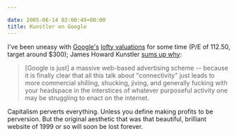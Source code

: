 ```yaml
---

date: 2005-06-14 02:00:49+00:00
title: Kunstler on Google
---
```


I've been uneasy with [Google's](http://www.google.com) [lofty valuations](http://ca.moneycentral.msn.com/investor/quotes/quotes.asp?Symbol=US%3AGOOG) for some time (P/E of 112.50, target around $300);  James Howard Kunstler [sums up why](http://jameshowardkunstler.typepad.com/clusterfuck_nation/2005/06/californiathetr.html): 

<blockquote>[Google is just] a massive web-based advertising scheme -- because it is finally clear that all this talk about "connectivity" just leads to more commercial shilling, shucking, jiving, and generally fucking with your headspace in the interstices of whatever purposeful activity one may be struggling to enact on the internet.</blockquote>


Capitalism perverts everything.  Unless you define making profits to be perversion.  But the original aesthetic that was that beautiful, brilliant website of 1999 or so will soon be lost forever.
